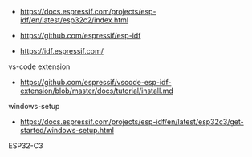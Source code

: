 

- https://docs.espressif.com/projects/esp-idf/en/latest/esp32c2/index.html

- https://github.com/espressif/esp-idf


- https://idf.espressif.com/


vs-code extension 
- https://github.com/espressif/vscode-esp-idf-extension/blob/master/docs/tutorial/install.md


windows-setup
- https://docs.espressif.com/projects/esp-idf/en/latest/esp32c3/get-started/windows-setup.html


ESP32-C3

